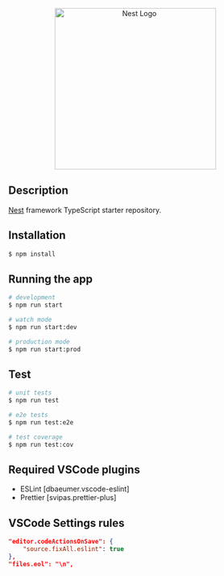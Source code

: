 <p align="center">
  <a href="http://nestjs.com/" target="blank"><img src="https://nestjs.com/img/logo_text.svg" width="320" alt="Nest Logo" /></a>
</p>

## Description

[Nest](https://github.com/nestjs/nest) framework TypeScript starter repository.

## Installation

```bash
$ npm install
```

## Running the app

```bash
# development
$ npm run start

# watch mode
$ npm run start:dev

# production mode
$ npm run start:prod
```

## Test

```bash
# unit tests
$ npm run test

# e2e tests
$ npm run test:e2e

# test coverage
$ npm run test:cov
```

## Required VSCode plugins
- ESLint [dbaeumer.vscode-eslint]
- Prettier [svipas.prettier-plus]

## VSCode Settings rules
```json
"editor.codeActionsOnSave": {
    "source.fixAll.eslint": true
},
"files.eol": "\n",
```